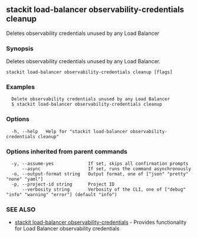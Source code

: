 ## stackit load-balancer observability-credentials cleanup

Deletes observability credentials unused by any Load Balancer

### Synopsis

Deletes observability credentials unused by any Load Balancer.

```
stackit load-balancer observability-credentials cleanup [flags]
```

### Examples

```
  Delete observability credentials unused by any Load Balancer
  $ stackit load-balancer observability-credentials cleanup
```

### Options

```
  -h, --help   Help for "stackit load-balancer observability-credentials cleanup"
```

### Options inherited from parent commands

```
  -y, --assume-yes             If set, skips all confirmation prompts
      --async                  If set, runs the command asynchronously
  -o, --output-format string   Output format, one of ["json" "pretty" "none" "yaml"]
  -p, --project-id string      Project ID
      --verbosity string       Verbosity of the CLI, one of ["debug" "info" "warning" "error"] (default "info")
```

### SEE ALSO

* [stackit load-balancer observability-credentials](./stackit_load-balancer_observability-credentials.md)	 - Provides functionality for Load Balancer observability credentials

